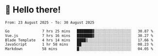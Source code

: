 # 👋 Hello there!

<!--START_SECTION:waka-->

```txt
From: 23 August 2025 - To: 30 August 2025

Go               7 hrs 25 mins   ███████▓░░░░░░░░░░░░░░░░░   30.87 %
Vue.js           7 hrs 16 mins   ███████▓░░░░░░░░░░░░░░░░░   30.27 %
Blade Template   4 hrs 14 mins   ████▒░░░░░░░░░░░░░░░░░░░░   17.66 %
JavaScript       1 hr 58 mins    ██░░░░░░░░░░░░░░░░░░░░░░░   08.23 %
Markdown         58 mins         █░░░░░░░░░░░░░░░░░░░░░░░░   04.05 %
```

<!--END_SECTION:waka-->
